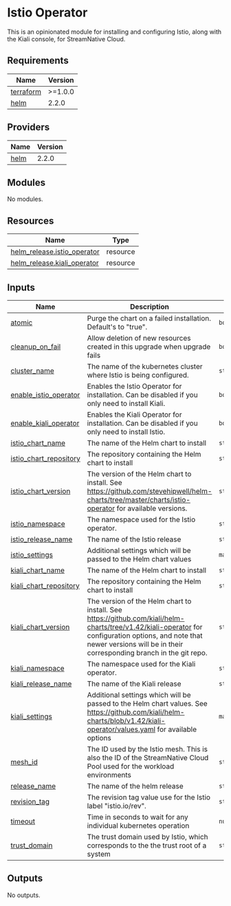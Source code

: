 # Istio Operator
This is an opinionated module for installing and configuring Istio, along with the Kiali console, for StreamNative Cloud.

## Requirements

| Name | Version |
|------|---------|
| <a name="requirement_terraform"></a> [terraform](#requirement\_terraform) | >=1.0.0 |
| <a name="requirement_helm"></a> [helm](#requirement\_helm) | 2.2.0 |

## Providers

| Name | Version |
|------|---------|
| <a name="provider_helm"></a> [helm](#provider\_helm) | 2.2.0 |

## Modules

No modules.

## Resources

| Name | Type |
|------|------|
| [helm_release.istio_operator](https://registry.terraform.io/providers/hashicorp/helm/2.2.0/docs/resources/release) | resource |
| [helm_release.kiali_operator](https://registry.terraform.io/providers/hashicorp/helm/2.2.0/docs/resources/release) | resource |

## Inputs

| Name | Description | Type | Default | Required |
|------|-------------|------|---------|:--------:|
| <a name="input_atomic"></a> [atomic](#input\_atomic) | Purge the chart on a failed installation. Default's to "true". | `bool` | `true` | no |
| <a name="input_cleanup_on_fail"></a> [cleanup\_on\_fail](#input\_cleanup\_on\_fail) | Allow deletion of new resources created in this upgrade when upgrade fails | `bool` | `true` | no |
| <a name="input_cluster_name"></a> [cluster\_name](#input\_cluster\_name) | The name of the kubernetes cluster where Istio is being configured. | `string` | n/a | yes |
| <a name="input_enable_istio_operator"></a> [enable\_istio\_operator](#input\_enable\_istio\_operator) | Enables the Istio Operator for installation. Can be disabled if you only need to install Kiali. | `bool` | `true` | no |
| <a name="input_enable_kiali_operator"></a> [enable\_kiali\_operator](#input\_enable\_kiali\_operator) | Enables the Kiali Operator for installation. Can be disabled if you only need to install Istio. | `bool` | `true` | no |
| <a name="input_istio_chart_name"></a> [istio\_chart\_name](#input\_istio\_chart\_name) | The name of the Helm chart to install | `string` | `"istio-operator"` | no |
| <a name="input_istio_chart_repository"></a> [istio\_chart\_repository](#input\_istio\_chart\_repository) | The repository containing the Helm chart to install | `string` | `"https://stevehipwell.github.io/helm-charts/"` | no |
| <a name="input_istio_chart_version"></a> [istio\_chart\_version](#input\_istio\_chart\_version) | The version of the Helm chart to install. See https://github.com/stevehipwell/helm-charts/tree/master/charts/istio-operator for available versions. | `string` | `"2.3.4"` | no |
| <a name="input_istio_namespace"></a> [istio\_namespace](#input\_istio\_namespace) | The namespace used for the Istio operator. | `string` | n/a | yes |
| <a name="input_istio_release_name"></a> [istio\_release\_name](#input\_istio\_release\_name) | The name of the Istio release | `string` | `"istio-operator"` | no |
| <a name="input_istio_settings"></a> [istio\_settings](#input\_istio\_settings) | Additional settings which will be passed to the Helm chart values | `map(any)` | `{}` | no |
| <a name="input_kiali_chart_name"></a> [kiali\_chart\_name](#input\_kiali\_chart\_name) | The name of the Helm chart to install | `string` | `"kiali-operator"` | no |
| <a name="input_kiali_chart_repository"></a> [kiali\_chart\_repository](#input\_kiali\_chart\_repository) | The repository containing the Helm chart to install | `string` | `"https://kiali.org/helm-charts"` | no |
| <a name="input_kiali_chart_version"></a> [kiali\_chart\_version](#input\_kiali\_chart\_version) | The version of the Helm chart to install. See https://github.com/kiali/helm-charts/tree/v1.42/kiali-operator for configuration options, and note that newer versions will be in their corresponding branch in the git repo. | `string` | `"1.42.0"` | no |
| <a name="input_kiali_namespace"></a> [kiali\_namespace](#input\_kiali\_namespace) | The namespace used for the Kiali operator. | `string` | n/a | yes |
| <a name="input_kiali_release_name"></a> [kiali\_release\_name](#input\_kiali\_release\_name) | The name of the Kiali release | `string` | `"kiali-operator"` | no |
| <a name="input_kiali_settings"></a> [kiali\_settings](#input\_kiali\_settings) | Additional settings which will be passed to the Helm chart values. See https://github.com/kiali/helm-charts/blob/v1.42/kiali-operator/values.yaml for available options | `map(any)` | `{}` | no |
| <a name="input_mesh_id"></a> [mesh\_id](#input\_mesh\_id) | The ID used by the Istio mesh. This is also the ID of the StreamNative Cloud Pool used for the workload environments | `string` | n/a | yes |
| <a name="input_release_name"></a> [release\_name](#input\_release\_name) | The name of the helm release | `string` | `"istio-operator"` | no |
| <a name="input_revision_tag"></a> [revision\_tag](#input\_revision\_tag) | The revision tag value use for the Istio label "istio.io/rev". | `string` | `"sn-stable"` | no |
| <a name="input_timeout"></a> [timeout](#input\_timeout) | Time in seconds to wait for any individual kubernetes operation | `number` | `600` | no |
| <a name="input_trust_domain"></a> [trust\_domain](#input\_trust\_domain) | The trust domain used by Istio, which corresponds to the the trust root of a system | `string` | n/a | yes |

## Outputs

No outputs.
